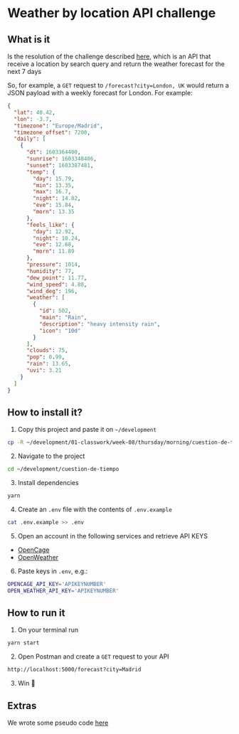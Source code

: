 # Weather by location API challenge

## What is it

Is the resolution of the challenge described [here](../docs/challenge.md), which is an API that receive a location by search query and return the weather forecast for the next 7 days

So, for example, a `GET` request to `/forecast?city=London, UK` would return a JSON payload with a weekly forecast for London. For example:

```json
{
  "lat": 40.42,
  "lon": -3.7,
  "timezone": "Europe/Madrid",
  "timezone_offset": 7200,
  "daily": [
    {
      "dt": 1603364400,
      "sunrise": 1603348406,
      "sunset": 1603387481,
      "temp": {
        "day": 15.79,
        "min": 13.35,
        "max": 16.7,
        "night": 14.82,
        "eve": 15.84,
        "morn": 13.35
      },
      "feels_like": {
        "day": 12.92,
        "night": 10.24,
        "eve": 12.68,
        "morn": 11.89
      },
      "pressure": 1014,
      "humidity": 77,
      "dew_point": 11.77,
      "wind_speed": 4.88,
      "wind_deg": 196,
      "weather": [
        {
          "id": 502,
          "main": "Rain",
          "description": "heavy intensity rain",
          "icon": "10d"
        }
      ],
      "clouds": 75,
      "pop": 0.99,
      "rain": 13.65,
      "uvi": 3.21
    }
  ]
}
```

## How to install it?

1. Copy this project and paste it on `~/development`

```sh
cp -R ~/development/01-classwork/week-08/thursday/morning/cuestion-de-tiempo ~/development
```

2. Navigate to the project

```sh
cd ~/development/cuestion-de-tiempo
```

3. Install dependencies

```sh
yarn
```

4. Create an `.env` file with the contents of `.env.example`

```sh
cat .env.example >> .env
```

5. Open an account in the following services and retrieve API KEYS

- [OpenCage](https://opencagedata.com/api#quickstart)
- [OpenWeather](https://openweathermap.org/)

6. Paste keys in `.env`, e.g.:

```sh
OPENCAGE_API_KEY='APIKEYNUMBER'
OPEN_WEATHER_API_KEY='APIKEYNUMBER'
```

## How to run it

1. On your terminal run

```sh
yarn start
```

2. Open Postman and create a `GET` request to your API

```txt
http://localhost:5000/forecast?city=Madrid
```

3. Win 🚀

## Extras

We wrote some pseudo code [here](./docs/pseudo-code.md)
